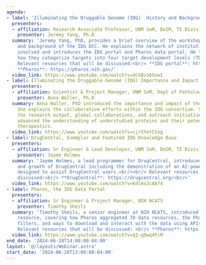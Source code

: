 ```yaml
---
agenda:
- label: 'Illuminating the Druggable Genome (IDG)  History and Background '
  presenters:
  - affiliation: Research Associate Professor, UNM SoM, DoIM, TI Division
    presenter: Jeremy Yang, Ph.D
  summary: 'Jeremy Yang, PhD, provides a brief overview of the workshop and the history
    and background of the IDG DCC. He explains the network of institutions and collaborators
    involved and introduces the IDG portal and Pharos data portal. He then covers
    how they categorize targets into four target development levels (TDLs).<br/><br/>
    Relevant resources that will be discussed:<br/> **IDG portal**: https://druggablegenome.net/<br/>
    **Pharos**: https://pharos.nih.gov/'
  video_link: https://www.youtube.com/watch?v=XCkBvS6GxwI
- label: Illuminating the Druggable Genome (IDG) Importance and Impact
  presenters:
  - affiliation: Scientist & Project Manager, UNM SoM, Dept of Pathology
    presenter: Anna Waller, Ph.D
  summary: Anna Waller, PhD introduced the importance and impact of the IDG program.
    She explains the collaborative efforts within the IDG consortium. She then covered
    the research output, global collaborations, and outreach initiatives that have
    advanced the understanding of understudied proteins and their potential for clinical
    therapeutics.
  video_link: https://www.youtube.com/watch?v=cjr5YetCSxg
- label: DrugCentral, Exemplar and Featured IDG Knowledge Base
  presenters:
  - affiliation: Sr Engineer & Lead Developer, UNM SoM, DoIM, TI Division
    presenter: Jayme Holmes
  summary: 'Jayme Holmes, a lead programmer for DrugCentral, introduced the features
    and growth of DrugCentral including the demonstration of an AI-powered Avatar,
    designed to assist DrugCentral users.<br/><br/> Relevant resources that will be
    discussed:<br/> **DrugCentral**: https://drugcentral.org/<br/>'
  video_link: https://www.youtube.com/watch?v=KdlAo3cAA74
- label: Pharos, the IDG Data Portal
  presenters:
  - affiliation: Sr Engineer & Project Manager, NIH NCATS
    presenter: Timothy Sheils
  summary: 'Timothy Sheils, a senior engineer at NIH NCATS, introduced the Pharos
    resource, covering how Pharos aggregated 78 data resources, the Pharos user-interface,
    filters, and ways to download and interact with the data using APIs.<br/><br/>
    Relevant resources that will be discussed: <br/> **Pharos**: https://pharos.nih.gov/'
  video_link: https://www.youtube.com/watch?v=q1-gDwq4FcM
end_date: '2024-06-28T14:00:00-04:00'
layout: '@/layouts/Webinar.astro'
start_date: '2024-06-28T13:00:00-04:00'
---
```

